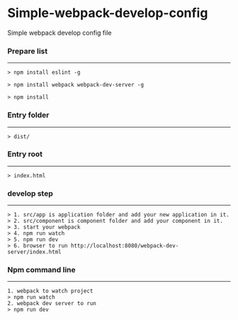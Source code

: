 # Simple-webpack-develop-config

Simple webpack develop config file

### Prepare list
----------------
`
    > npm install eslint -g
`

`
    > npm install webpack webpack-dev-server -g
`

`
    > npm install
`

### Entry folder
----------------
    > dist/
### Entry root
--------------
    > index.html
### develop step
----------------
    > 1. src/app is application folder and add your new application in it.
    > 2. src/component is component folder and add your component in it.
    > 3. start your webpack
    > 4. npm run watch
    > 5. npm run dev
    > 6. browser to run http://localhost:8080/webpack-dev-server/index.html

### Npm command line
--------------------
    1. webpack to watch project
    > npm run watch
    2. webpack dev server to run
    > npm run dev

